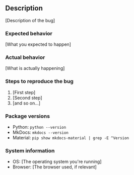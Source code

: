 ## Description

[Description of the bug]

### Expected behavior

[What you expected to happen]

### Actual behavior

[What is actually happening]

### Steps to reproduce the bug

1. [First step]
2. [Second step]
3. [and so on...]

### Package versions

- Python: `python --version`
- MkDocs: `mkdocs --version`
- Material: `pip show mkdocs-material | grep -E ^Version`

### System information

- OS: [The operating system you're running]
- Browser: [The browser used, if relevant]